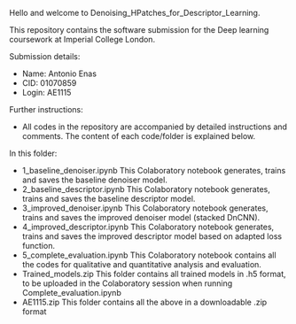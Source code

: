 Hello and welcome to Denoising_HPatches_for_Descriptor_Learning.

This repository contains the software submission for the Deep learning coursework at Imperial College London.

Submission details:
- Name: Antonio Enas
- CID: 01070859
- Login: AE1115

Further instructions:
- All codes in the repository are accompanied by detailed instructions and comments. The content of each code/folder is explained below.

In this folder:

- 1_baseline_denoiser.ipynb
  This Colaboratory notebook generates, trains and saves the baseline denoiser model.
- 2_baseline_descriptor.ipynb
  This Colaboratory notebook generates, trains and saves the baseline descriptor model.
- 3_improved_denoiser.ipynb
  This Colaboratory notebook generates, trains and saves the improved denoiser model (stacked DnCNN).
- 4_improved_descriptor.ipynb
  This Colaboratory notebook generates, trains and saves the improved descriptor model based on adapted loss function.
- 5_complete_evaluation.ipynb
  This Colaboratory notebook contains all the codes for qualitative and quantitative analysis and evaluation.
- Trained_models.zip
  This folder contains all trained models in .h5 format, to be uploaded in the Colaboratory session when running Complete_evaluation.ipynb
- AE1115.zip
  This folder contains all the above in a downloadable .zip format
  
